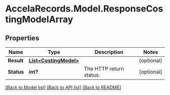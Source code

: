 # AccelaRecords.Model.ResponseCostingModelArray
## Properties

Name | Type | Description | Notes
------------ | ------------- | ------------- | -------------
**Result** | [**List&lt;CostingModel&gt;**](CostingModel.md) |  | [optional] 
**Status** | **int?** | The HTTP return status. | [optional] 

[[Back to Model list]](../README.md#documentation-for-models) [[Back to API list]](../README.md#documentation-for-api-endpoints) [[Back to README]](../README.md)

